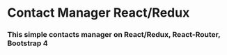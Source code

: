 # Contact Manager React/Redux

### This simple contacts manager on React/Redux, React-Router, Bootstrap 4
